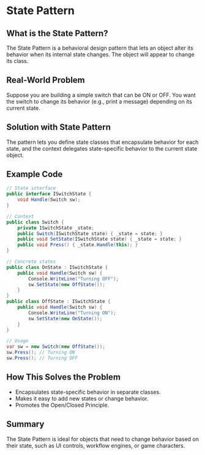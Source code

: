 # State Pattern

## What is the State Pattern?
The State Pattern is a behavioral design pattern that lets an object alter its behavior when its internal state changes. The object will appear to change its class.

## Real-World Problem
Suppose you are building a simple switch that can be ON or OFF. You want the switch to change its behavior (e.g., print a message) depending on its current state.

## Solution with State Pattern
The pattern lets you define state classes that encapsulate behavior for each state, and the context delegates state-specific behavior to the current state object.

## Example Code
```csharp
// State interface
public interface ISwitchState {
    void Handle(Switch sw);
}

// Context
public class Switch {
    private ISwitchState _state;
    public Switch(ISwitchState state) { _state = state; }
    public void SetState(ISwitchState state) { _state = state; }
    public void Press() { _state.Handle(this); }
}

// Concrete states
public class OnState : ISwitchState {
    public void Handle(Switch sw) {
        Console.WriteLine("Turning OFF");
        sw.SetState(new OffState());
    }
}
public class OffState : ISwitchState {
    public void Handle(Switch sw) {
        Console.WriteLine("Turning ON");
        sw.SetState(new OnState());
    }
}

// Usage
var sw = new Switch(new OffState());
sw.Press(); // Turning ON
sw.Press(); // Turning OFF
```

## How This Solves the Problem
- Encapsulates state-specific behavior in separate classes.
- Makes it easy to add new states or change behavior.
- Promotes the Open/Closed Principle.

## Summary
The State Pattern is ideal for objects that need to change behavior based on their state, such as UI controls, workflow engines, or game characters.
